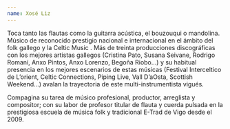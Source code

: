 ```yaml
---
name: Xosé Liz
---
```


Toca tanto las flautas como la guitarra acústica, el bouzouqui o mandolina.
Músico de reconocido prestigio nacional e internacional en el ámbito del folk gallego y la Celtic Music . Más de treinta producciones discográficas con los mejores artistas gallegos (Cristina Pato, Susana Seivane, Rodrigo Romaní, Anxo Pintos, Anxo Lorenzo, Begoña Riobo…) y su habitual presencia en los mejores escenarios de estas músicas (Festival Interceltico de L’orient, Celtic Connections, Piping Live, Vall D’aOsta, Scottish Weekend…) avalan la trayectoria de este multi-instrumentista vigués.

Compagina su tarea de músico profesional, productor, arreglista y compositor; con su labor de profesor titular de flauta y cuerda pulsada en la prestigiosa escuela de música folk y tradicional E-Trad de Vigo desde el 2009.
